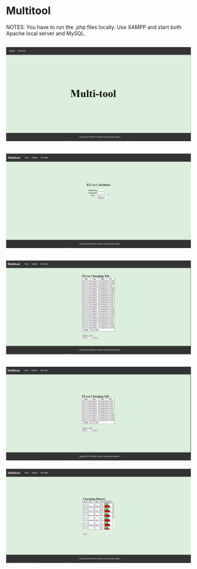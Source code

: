 # Multitool

NOTES:
You have to run the .php files locally. Use XAMPP and start both Apache local server and MySQL.

![Pictures of the webapplication](images/image_1.PNG)
-------------------------------------------------------
![Pictures of the webapplication](images/image_2.PNG)
-------------------------------------------------------
![Pictures of the webapplication](images/image_3.PNG)
-------------------------------------------------------
![Pictures of the webapplication](images/image_4.PNG)
-------------------------------------------------------
![Pictures of the webapplication](images/image_5.PNG)

